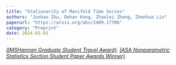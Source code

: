 ```yaml
---
title: "Stationarity of Manifold Time Series"
authors: "Junhao Zhu, Dehan Kong, Zhaolei Zhang, Zhenhua Lin"
paperurl: "https://arxiv.org/abs/2409.17706"
category: "Preprint"
date: 2024-01-01
---
```


<span style="color:red;">*[(IMS ​Hannan Graduate Student Travel Award)](https://imstat.org/ims-awards/ims-hannan-graduate-student-travel-award/).*</span>
<span style="color:red;">*[(ASA Nonparametric Statistics Section Student Paper Awards Winner)](https://community.amstat.org/nonparametricstatisticssection/paper-awards).*</span>

